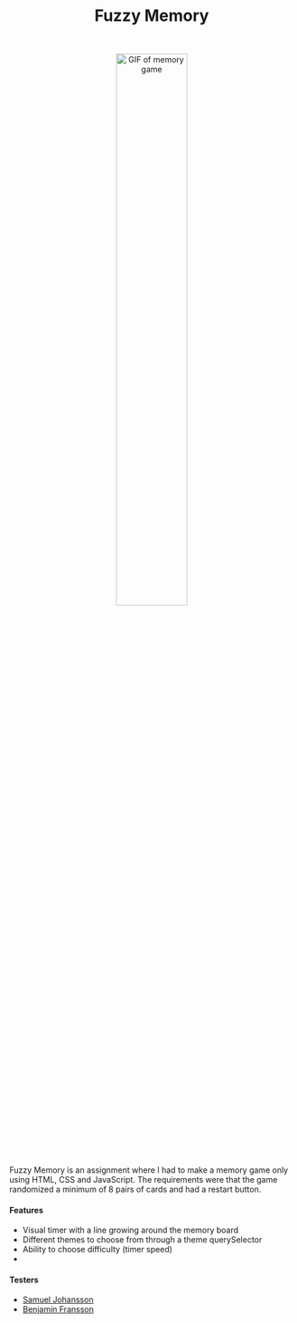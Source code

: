 <h1 align="center">Fuzzy Memory</h1> <br>
<p align="center">
    <img alt="GIF of memory game" title="Fuzzy Memory" src="https://media.giphy.com/media/2ywgbqJMF7jI1dTyVR/giphy.gif" width="50%">
</p>

Fuzzy Memory is an assignment where I had to make a memory game only using HTML, CSS and JavaScript. The requirements were that the game randomized a minimum of 8 pairs of cards and had a restart button.

#### Features
- Visual timer with a line growing around the memory board
- Different themes to choose from through a theme querySelector
- Ability to choose difficulty (timer speed)
-


#### Testers
- [Samuel Johansson](https://github.com/WebSamuel90)
- [Benjamin Fransson](https://github.com/erhuz)
